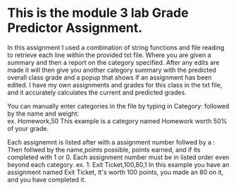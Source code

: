 # This is the module 3 lab Grade Predictor Assignment. 


In this assignment I used a combination of string functions and file reading to retrieve each line within the provided txt file. Where you are given a summary and then a report on the category specified. After any edits are made it will then give you another category summary with the predicted overall class grade and a popup that shows if an assignment has been edited. I have my own assignments and grades for this class in the txt file, and it accurately calculates the current and predicted grades. 

 You can manually enter categories in the file by typing in Category: followed by the name and weight:  
 ex. Homework,50
 This example is a category named Homework worth 50% of your grade.

Each assignemnt is listed after with a assignment number follwed by a :
Then follwed by the name,points possible, points earned, and if its completed with 1 or 0.
Each assignment number must be in listed order even beyond each category. 
ex.
1: Exit Ticket,100,80,1
In this example you have an assignment named Exit Ticket, It's worth 100 points, you made an 80 on it, and you have completed it.

